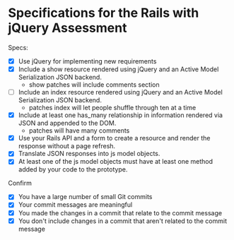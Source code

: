 # Specifications for the Rails with jQuery Assessment

Specs:
- [x] Use jQuery for implementing new requirements
- [X] Include a show resource rendered using jQuery and an Active Model Serialization JSON backend.
  * show patches will include comments section
- [ ] Include an index resource rendered using jQuery and an Active Model Serialization JSON backend.
  * patches index will let people shuffle through ten at a time
- [X] Include at least one has_many relationship in information rendered via JSON and appended to the DOM.
  * patches will have many comments
- [X] Use your Rails API and a form to create a resource and render the response without a page refresh.
- [X] Translate JSON responses into js model objects.
- [X] At least one of the js model objects must have at least one method added by your code to the prototype.

Confirm
- [X] You have a large number of small Git commits
- [X] Your commit messages are meaningful
- [X] You made the changes in a commit that relate to the commit message
- [X] You don't include changes in a commit that aren't related to the commit message
